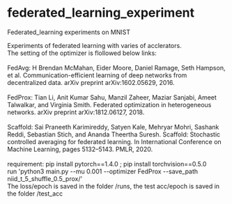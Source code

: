 # federated_learning_experiment
Federated_learning experiments on MNIST

Experiments of federated learning with varies of acclerators.<br>
The setting of the optimizer is flollowed below links:<br>
<br>
FedAvg: H Brendan McMahan, Eider Moore, Daniel Ramage, Seth Hampson, et al. Communication-efficient
learning of deep networks from decentralized data. arXiv preprint arXiv:1602.05629, 2016.<br>
<br>
FedProx: Tian Li, Anit Kumar Sahu, Manzil Zaheer, Maziar Sanjabi, Ameet Talwalkar, and Virginia Smith.
Federated optimization in heterogeneous networks. arXiv preprint arXiv:1812.06127, 2018.<br>
<br>
Scaffold: Sai Praneeth Karimireddy, Satyen Kale, Mehryar Mohri, Sashank Reddi, Sebastian Stich, and
Ananda Theertha Suresh. Scaffold: Stochastic controlled averaging for federated learning. In
International Conference on Machine Learning, pages 5132–5143. PMLR, 2020.<br>
<br>
requirement: pip install pytorch==1.4.0 ; pip install torchvision==0.5.0
<br>
run 'python3 main.py --mu 0.001 --optimizer FedProx --save_path niid_t_5_shuffle_0.5_prox/'
<br>
The loss/epoch is saved in the folder /runs, the test acc/epoch is saved in the folder /test_acc
